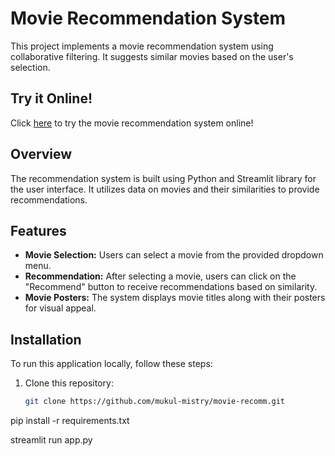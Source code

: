 # Movie Recommendation System

This project implements a movie recommendation system using collaborative filtering. It suggests similar movies based on the user's selection.

## Try it Online!

Click [here](https://movie-recomm-qkykjlka6capvappfnu9rme.streamlit.app/) to try the movie recommendation system online!

## Overview

The recommendation system is built using Python and Streamlit library for the user interface. It utilizes data on movies and their similarities to provide recommendations.

## Features

- **Movie Selection:** Users can select a movie from the provided dropdown menu.
- **Recommendation:** After selecting a movie, users can click on the "Recommend" button to receive recommendations based on similarity.
- **Movie Posters:** The system displays movie titles along with their posters for visual appeal.

## Installation

To run this application locally, follow these steps:

1. Clone this repository:

   ```bash
   git clone https://github.com/mukul-mistry/movie-recomm.git

pip install -r requirements.txt

streamlit run app.py

